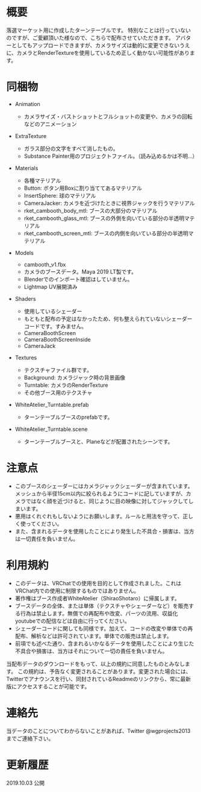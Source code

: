 # 概要

落選マーケット用に作成したターンテーブルです。
特別なことは行っていないのですが、ご愛顧頂いた様なので、こちらで配布させていただきます。
アバターとしてもアップロードできますが、カメラサイズは動的に変更できないうえに、カメラとRenderTextureを使用しているため正しく動かない可能性があります。

# 同梱物

- Animation
    - カメラサイズ・バストショットとフルショットの変更や、カメラの回転などのアニメーション

- ExtraTexture
    - ガラス部分の文字をすべて消したもの。
    - Substance Painter用のプロジェクトファイル。（読み込めるかは不明…）

- Materials
    - 各種マテリアル
    - Button: ボタン用Boxに割り当ててあるマテリアル
    - InsertSphere: 球のマテリアル
    - CameraJacker: カメラを近づけたときに視界ジャックを行うマテリアル
    - rket_cambooth_body_mtl: ブースの大部分のマテリアル
    - rket_cambooth_glass_mtl: ブースの外側を向いている部分の半透明マテリアル
    - rket_cambooth_screen_mtl: ブースの内側を向いている部分の半透明マテリアル

- Models
    - cambooth_v1.fbx
    - カメラのブースデータ。Maya 2019 LT製です。
    - Blenderでのインポート確認はしていません。
    - Lightmap UV展開済み

- Shaders
    - 使用しているシェーダー
    - もともと配布の予定はなかったため、何も整えられていないシェーダーコードです。すみません。
    - CameraBoothScreen
    - CameraBoothScreenInside
    - CameraJack

- Textures
    - テクスチャファイル群です。
    - Background: カメラジャック時の背景画像
    - Turntable: カメラのRenderTexture
    - その他ブース用のテクスチャ

- WhiteAtelier_Turntable.prefab
    - ターンテーブルブースのprefabです。

- WhiteAtelier_Turntable.scene
    - ターンテーブルブースと、Planeなどが配置されたシーンです。

# 注意点

- このブースのシェーダーにはカメラジャックシェーダーが含まれています。メッシュから半径15cm以内に絞られるようにコードに記していますが、カメラではなく顔を近づけると、同じように目の映像に対してジャックしてしまいます。
- 悪用はくれぐれもしないようにお願いします。ルールと用法を守って、正しく使ってください。
- また、含まれるデータを使用したことにより発生した不具合・損害は、当方は一切責任を負いません。

# 利用規約

- このデータは、VRChatでの使用を目的として作成されました。これはVRChat内での使用に制限するものではありません。
- 著作権はブース作成者WhiteAtelier（ShiraoShotaro）に帰属します。
- ブースデータの全体、または単体（テクスチャやシェーダーなど）を販売する行為は禁止します。無償での再配布や改変、パーツの流用、収益化youtubeでの配信などは自由に行ってください。
- シェーダーコードに関しても同様です。加えて、コードの改変や単体での再配布、解析などは許可されています。単体での販売は禁止します。
- 前項でも述べた通り、含まれるいかなるデータを使用したことにより生じた不具合や損害は、当方はそれについて一切の責任を負いません。

当配布データのダウンロードをもって、以上の規約に同意したものとみなします。
この規約は、予告なく変更されることがあります。変更された場合には、Twitterでアナウンスを行い、同封されているReadmeのリンクから、常に最新版にアクセスすることが可能です。

# 連絡先

当データのことについてわからないことがあれば、Twitter @wgprojects2013 までご連絡下さい。

# 更新履歴

2019.10.03 公開